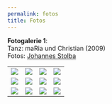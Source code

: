 ```yaml
---
permalink: fotos
title: Fotos
---
```



**Fotogalerie 1**:\
Tanz: maRia und Christian (2009)\
Fotos: [Johannes Stolba](http://www.it-solutions.wien)

|                                                                                                                                                                                             |                                                                                                                                                                                             |                                                                                                                                                                                             |                                                                                                                                                                                             |
| ------------------------------------------------------------------------------------------------------------------------------------------------------------------------------------------- | ------------------------------------------------------------------------------------------------------------------------------------------------------------------------------------------- | ------------------------------------------------------------------------------------------------------------------------------------------------------------------------------------------- | ------------------------------------------------------------------------------------------------------------------------------------------------------------------------------------------- |
| [![](http://www.rollingpoint.at/contents/galleries/fotos_johannes/thumbnails/dsc_2067neu.jpg)](http://www.rollingpoint.at/images.php?src=contents/galleries/fotos_johannes/dsc_2067neu.jpg) | [![](http://www.rollingpoint.at/contents/galleries/fotos_johannes/thumbnails/dsc_1901neu.jpg)](http://www.rollingpoint.at/images.php?src=contents/galleries/fotos_johannes/dsc_1901neu.jpg) | [![](http://www.rollingpoint.at/contents/galleries/fotos_johannes/thumbnails/dsc_1973neu.jpg)](http://www.rollingpoint.at/images.php?src=contents/galleries/fotos_johannes/dsc_1973neu.jpg) | [![](http://www.rollingpoint.at/contents/galleries/fotos_johannes/thumbnails/dsc_1998neu.jpg)](http://www.rollingpoint.at/images.php?src=contents/galleries/fotos_johannes/dsc_1998neu.jpg) |
| [![](http://www.rollingpoint.at/contents/galleries/fotos_johannes/thumbnails/dsc_1938neu.jpg)](http://www.rollingpoint.at/images.php?src=contents/galleries/fotos_johannes/dsc_1938neu.jpg) | [![](http://www.rollingpoint.at/contents/galleries/fotos_johannes/thumbnails/dsc_1887neu.jpg)](http://www.rollingpoint.at/images.php?src=contents/galleries/fotos_johannes/dsc_1887neu.jpg) | [![](http://www.rollingpoint.at/contents/galleries/fotos_johannes/thumbnails/dsc_1914neu.jpg)](http://www.rollingpoint.at/images.php?src=contents/galleries/fotos_johannes/dsc_1914neu.jpg) | [![](http://www.rollingpoint.at/contents/galleries/fotos_johannes/thumbnails/dsc_1941neu.jpg)](http://www.rollingpoint.at/images.php?src=contents/galleries/fotos_johannes/dsc_1941neu.jpg) |
| [![](http://www.rollingpoint.at/contents/galleries/fotos_johannes/thumbnails/dsc_2100neu.jpg)](http://www.rollingpoint.at/images.php?src=contents/galleries/fotos_johannes/dsc_2100neu.jpg) | [![](http://www.rollingpoint.at/contents/galleries/fotos_johannes/thumbnails/dsc_1963neu.jpg)](http://www.rollingpoint.at/images.php?src=contents/galleries/fotos_johannes/dsc_1963neu.jpg) | [![](http://www.rollingpoint.at/contents/galleries/fotos_johannes/thumbnails/dsc_1942neu.jpg)](http://www.rollingpoint.at/images.php?src=contents/galleries/fotos_johannes/dsc_1942neu.jpg) | [![](http://www.rollingpoint.at/contents/galleries/fotos_johannes/thumbnails/dsc_1894neu.jpg)](http://www.rollingpoint.at/images.php?src=contents/galleries/fotos_johannes/dsc_1894neu.jpg) |